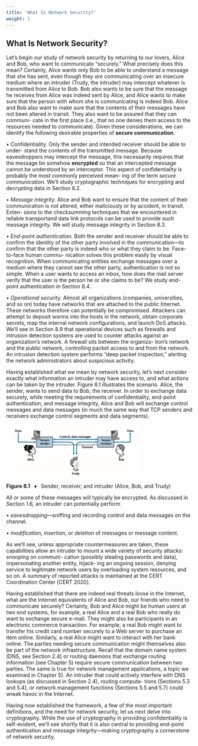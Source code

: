 ```yaml
---
title: 'What Is Network Security?'
weight: 1
---
```



## What Is Network Security?

Let’s begin our study of network security by returning to our lovers, Alice and Bob, who want to communicate “securely.” What precisely does this mean? Certainly, Alice wants only Bob to be able to understand a message that she has sent, even though they _are_ communicating over an insecure medium where an intruder (Trudy, the intruder) may intercept whatever is transmitted from Alice to Bob. Bob also wants to be sure that the message he receives from Alice was indeed sent by Alice, and Alice wants to make sure that the person with whom she is communicating is indeed Bob. Alice and Bob also want to make sure that the contents of their messages have not been altered in transit. They also want to be assured that they can communi- cate in the first place (i.e., that no one denies them access to the resources needed to communicate). Given these considerations, we can identify the following desirable properties of **secure communication**.

• Confidentiality. Only the sender and intended receiver should be able to under- stand the contents of the transmitted message. Because eavesdroppers may intercept the message, this necessarily requires that the message be somehow **encrypted** so that an intercepted message cannot be understood by an interceptor. This aspect of confidentiality is probably the most commonly perceived mean- ing of the term _secure communication_. We’ll study cryptographic techniques for encrypting and decrypting data in Section 8.2.

• _Message integrity._ Alice and Bob want to ensure that the content of their communication is not altered, either maliciously or by accident, in transit. Exten- sions to the checksumming techniques that we encountered in reliable transportand data link protocols can be used to provide such message integrity. We will study message integrity in Section 8.3.

• _End-point authentication._ Both the sender and receiver should be able to confirm the identity of the other party involved in the communication—to confirm that the other party is indeed who or what they claim to be. Face-to-face human commu- nication solves this problem easily by visual recognition. When communicating entities exchange messages over a medium where they cannot see the other party, authentication is not so simple. When a user wants to access an inbox, how does the mail server verify that the user is the person he or she claims to be? We study end-point authentication in Section 8.4.

• _Operational security._ Almost all organizations (companies, universities, and so on) today have networks that are attached to the public Internet. These networks therefore can potentially be compromised. Attackers can attempt to deposit worms into the hosts in the network, obtain corporate secrets, map the internal network configurations, and launch DoS attacks. We’ll see in Section 8.9 that operational devices such as firewalls and intrusion detection systems are used to counter attacks against an organization’s network. A firewall sits between the organiza- tion’s network and the public network, controlling packet access to and from the network. An intrusion detection system performs “deep packet inspection,” alerting the network administrators about suspicious activity.

Having established what we mean by network security, let’s next consider exactly what information an intruder may have access to, and what actions can be taken by the intruder. Figure 8.1 illustrates the scenario. Alice, the sender, wants to send data to Bob, the receiver. In order to exchange data securely, while meeting the requirements of confidentiality, end-point authentication, and message integrity, Alice and Bob will exchange control messages and data messages (in much the same way that TCP senders and receivers exchange control segments and data segments).

![Alt text](image.png)

**Figure 8.1**  ♦  Sender, receiver, and intruder (Alice, Bob, and Trudy)

All or some of these messages will typically be encrypted. As discussed in Section 1.6, an intruder can potentially perform

• _eavesdropping_—sniffing and recording control and data messages on the channel.

• _modification, insertion_, or _deletion_ of messages or message content.

As we’ll see, unless appropriate countermeasures are taken, these capabilities allow an intruder to mount a wide variety of security attacks: snooping on communi- cation (possibly stealing passwords and data), impersonating another entity, hijack- ing an ongoing session, denying service to legitimate network users by overloading system resources, and so on. A summary of reported attacks is maintained at the CERT Coordination Center [CERT 2020].

Having established that there are indeed real threats loose in the Internet, what are the Internet equivalents of Alice and Bob, our friends who need to communicate securely? Certainly, Bob and Alice might be human users at two end systems, for example, a real Alice and a real Bob who really do want to exchange secure e-mail. They might also be participants in an electronic commerce transaction. For example, a real Bob might want to transfer his credit card number securely to a Web server to purchase an item online. Similarly, a real Alice might want to interact with her bank online. The parties needing secure communication might themselves also be part of the network infrastructure. Recall that the domain name system (DNS, see Section 2.4) or routing daemons that exchange routing information (see Chapter 5) require secure communication between two parties. The same is true for network management applications, a topic we examined in Chapter 5). An intruder that could actively interfere with DNS lookups (as discussed in Section 2.4), routing computa- tions (Sections 5.3 and 5.4), or network management functions (Sections 5.5 and 5.7) could wreak havoc in the Internet.

Having now established the framework, a few of the most important definitions, and the need for network security, let us next delve into cryptography. While the use of cryptography in providing confidentiality is self-evident, we’ll see shortly that it is also central to providing end-point authentication and message integrity—making cryptography a cornerstone of network security.
